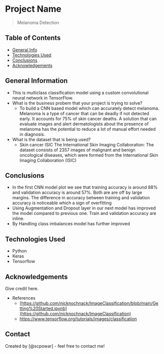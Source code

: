 # Project Name
> Melanoma Detection


## Table of Contents
* [General Info](#general-information)
* [Technologies Used](#technologies-used)
* [Conclusions](#conclusions)
* [Acknowledgements](#acknowledgements)

<!-- You can include any other section that is pertinent to your problem -->

## General Information
- This is multiclass classification model using a custom convolutional neural network in TensorFlow.
- What is the business probem that your project is trying to solve?
  - To build a CNN based model which can accurately detect melanoma. Melanoma is a type of cancer that can be deadly if not detected early. It accounts for 75% of skin cancer deaths. A solution that can evaluate images and alert dermatologists about the presence of melanoma has the potential to reduce a lot of manual effort needed in diagnosis.
- What is the dataset that is being used?
  - Skin cancer ISIC The International Skin Imaging Collaboration: The dataset consists of 2357 images of malignant and benign oncological diseases, which were formed from the International Skin Imaging Collaboration (ISIC)

<!-- You don't have to answer all the questions - just the ones relevant to your project. -->

## Conclusions
- In the first CNN model plot we see that training accuracy is around 88% and validation accuracy is around 57%. Both are are off by large margins. The difference in accuracy between training and validation accuracy is noticeable which a sign of overfitting
- Using Augmentation and Dropout layer in our next model has improved the model compared to previous one. Train and validation accuracy are inline.
- By Handling class imbalances model has further improved


## Technologies Used
- Python 
- Keras
- Tensorflow

<!-- As the libraries versions keep on changing, it is recommended to mention the version of library used in this project -->

## Acknowledgements
Give credit here.
- References
  - [https://github.com/nicknochnack/ImageClassification/blob/main/Getting%20Started.ipynb](https://github.com/nicknochnack/ImageClassification)
  - https://www.tensorflow.org/tutorials/images/classification


## Contact
Created by [@scpowar] - feel free to contact me!


<!-- Optional -->
<!-- ## License -->
<!-- This project is open source and available under the [... License](). -->

<!-- You don't have to include all sections - just the one's relevant to your project -->
